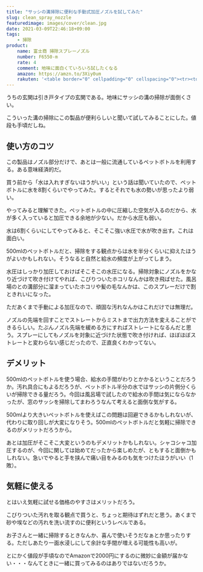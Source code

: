 ```yaml
---
title: "サッシの溝掃除に便利な手動式加圧ノズルを試してみた"
slug: clean_spray_nozzle
featuredimage: images/cover/clean.jpg
date: 2021-03-09T22:46:18+09:00
tags:
    - 掃除
product:
    name: 富士商 掃除スプレーノズル
    number: F6550-m
    rate: 4
    comment: 地味に面白くていろいろ試したくなる
    amazon: https://amzn.to/3Xiy0um
    rakuten: '<table border="0" cellpadding="0" cellspacing="0"><tr><td><div style="border:1px solid #95a5a6;border-radius:.75rem;background-color:#FFFFFF;width:504px;margin:0px;padding:5px;text-align:center;overflow:hidden;"><table><tr><td style="width:240px"><a href="https://hb.afl.rakuten.co.jp/ichiba/1f3dd7de.6cc52289.1f3dd7df.bf0489a8/?pc=https%3A%2F%2Fitem.rakuten.co.jp%2Fkaneshirotrading-gc%2F300005650%2F&link_type=picttext&ut=eyJwYWdlIjoiaXRlbSIsInR5cGUiOiJwaWN0dGV4dCIsInNpemUiOiIyNDB4MjQwIiwibmFtIjoxLCJuYW1wIjoicmlnaHQiLCJjb20iOjEsImNvbXAiOiJkb3duIiwicHJpY2UiOjEsImJvciI6MSwiY29sIjoxLCJiYnRuIjoxLCJwcm9kIjowLCJhbXAiOmZhbHNlfQ%3D%3D" target="_blank" rel="nofollow sponsored noopener" style="word-wrap:break-word;"  ><img src="https://hbb.afl.rakuten.co.jp/hgb/1f3dd7de.6cc52289.1f3dd7df.bf0489a8/?me_id=1332231&item_id=10001914&pc=https%3A%2F%2Fthumbnail.image.rakuten.co.jp%2F%400_mall%2Fkaneshirotrading-gc%2Fcabinet%2F05983475%2F300005650.jpg%3F_ex%3D240x240&s=240x240&t=picttext" border="0" style="margin:2px" alt="[商品価格に関しましては、リンクが作成された時点と現時点で情報が変更されている場合がございます。]" title="[商品価格に関しましては、リンクが作成された時点と現時点で情報が変更されている場合がございます。]"></a></td><td style="vertical-align:top;width:248px;"><p style="font-size:12px;line-height:1.4em;text-align:left;margin:0px;padding:2px 6px;word-wrap:break-word"><a href="https://hb.afl.rakuten.co.jp/ichiba/1f3dd7de.6cc52289.1f3dd7df.bf0489a8/?pc=https%3A%2F%2Fitem.rakuten.co.jp%2Fkaneshirotrading-gc%2F300005650%2F&link_type=picttext&ut=eyJwYWdlIjoiaXRlbSIsInR5cGUiOiJwaWN0dGV4dCIsInNpemUiOiIyNDB4MjQwIiwibmFtIjoxLCJuYW1wIjoicmlnaHQiLCJjb20iOjEsImNvbXAiOiJkb3duIiwicHJpY2UiOjEsImJvciI6MSwiY29sIjoxLCJiYnRuIjoxLCJwcm9kIjowLCJhbXAiOmZhbHNlfQ%3D%3D" target="_blank" rel="nofollow sponsored noopener" style="word-wrap:break-word;"  >【メール便対応可能】ペットボトル専用加圧式スプレーノズル パステルグリーン F6550-m</a><br><span >価格：527円（税込、送料別)</span> <span style="color:#BBB">(2021/3/9時点)</span></p><div style="margin:10px;"><a href="https://hb.afl.rakuten.co.jp/ichiba/1f3dd7de.6cc52289.1f3dd7df.bf0489a8/?pc=https%3A%2F%2Fitem.rakuten.co.jp%2Fkaneshirotrading-gc%2F300005650%2F&link_type=picttext&ut=eyJwYWdlIjoiaXRlbSIsInR5cGUiOiJwaWN0dGV4dCIsInNpemUiOiIyNDB4MjQwIiwibmFtIjoxLCJuYW1wIjoicmlnaHQiLCJjb20iOjEsImNvbXAiOiJkb3duIiwicHJpY2UiOjEsImJvciI6MSwiY29sIjoxLCJiYnRuIjoxLCJwcm9kIjowLCJhbXAiOmZhbHNlfQ%3D%3D" target="_blank" rel="nofollow sponsored noopener" style="word-wrap:break-word;"  ><img src="https://static.affiliate.rakuten.co.jp/makelink/rl.svg" style="float:left;max-height:27px;width:auto;margin-top:0"></a><a href="https://hb.afl.rakuten.co.jp/ichiba/1f3dd7de.6cc52289.1f3dd7df.bf0489a8/?pc=https%3A%2F%2Fitem.rakuten.co.jp%2Fkaneshirotrading-gc%2F300005650%2F%3Fscid%3Daf_pc_bbtn&link_type=picttext&ut=eyJwYWdlIjoiaXRlbSIsInR5cGUiOiJwaWN0dGV4dCIsInNpemUiOiIyNDB4MjQwIiwibmFtIjoxLCJuYW1wIjoicmlnaHQiLCJjb20iOjEsImNvbXAiOiJkb3duIiwicHJpY2UiOjEsImJvciI6MSwiY29sIjoxLCJiYnRuIjoxLCJwcm9kIjowLCJhbXAiOmZhbHNlfQ==" target="_blank" rel="nofollow sponsored noopener" style="word-wrap:break-word;"  ><div style="float:right;width:41%;height:27px;background-color:#bf0000;color:#fff!important;font-size:12px;font-weight:500;line-height:27px;margin-left:1px;padding: 0 12px;border-radius:16px;cursor:pointer;text-align:center;">楽天で購入</div></a></div></td></tr></table></div><br><p style="color:#000000;font-size:12px;line-height:1.4em;margin:5px;word-wrap:break-word"></p></td></tr></table>'
---
```


うちの玄関は引き戸タイプの玄関である。地味にサッシの溝の掃除が面倒くさい。

こういった溝の掃除にこの製品が便利らしいと聞いて試してみることにした。値段も手頃だしね。

<!--more-->

## 使い方のコツ

この製品はノズル部分だけで、あとは一般に流通しているペットボトルを利用する。ある意味経済的だ。

買う前から「水は入れすぎないほうがいい」という話は聞いていたので、ペットボトルに水を8割くらいでやってみた。するとそれでも水の勢いが思ったより弱い。

やってみると理解できた。ペットボトルの中に圧縮した空気が入るのだから、水が多く入っていると加圧できる余地が少ない。だから水圧も弱い。

水は6割くらいにしてやってみると、そこそこ強い水圧で水が吹き出す。これは面白い。

500mlのペットボトルだと、掃除をする観点からは水を半分くらいに抑えたほうがよいかもしれない。そうなると自然と給水の頻度が上がってしまう。

水圧はしっかり加圧しておけばそこそこの水圧になる。掃除対象にノズルをかなり近づけて吹き付けてやれば、こびりついたホコリなんかは吹き飛ばせた。風呂場のとの溝部分に溜まっていたホコリや髪の毛なんかは、このスプレーだけで割ときれいになった。

ただあくまで手動による加圧なので、頑固な汚れなんかはこれだけでは無理だ。

ノズルの先端を回すことでストレートからミストまで出力方法を変えることができるらしい。たぶんノズル先端を緩める方にすればストレートになるんだと思う。スプレーにしてもノズルを対象に近づけた状態で吹き付ければ、ほぼほぼストレートと変わらない感じだったので、正直良くわかってない。

## デメリット

500mlのペットボトルを使う場合、給水の手間がわりとかかるということだろうか。汚れ具合にもよるだろうが、ペットボトル半分の水ではサッシの片側分くらいが掃除できる量だろう。今回は風呂場で試したので給水の手間は気にならなかったが、窓のサッシを掃除してまわろうなんて考えると面倒な気がする。

500mlより大きいペットボトルを使えばこの問題は回避できるかもしれないが、代わりに取り回しが大変になりそう。500mlのペットボトルだと気軽に掃除できるのがメリットだろうから。

あとは加圧がそこそこ大変というのもデメリットかもしれない。シャコシャコ加圧するのが、今回に関しては始めてだったから楽しめたが、ともすると面倒かもしれない。急いでやると手を挟んで痛い目をみるのも気をつけたほうがいい（1敗）。

## 気軽に使える

とはいえ気軽に試せる価格のやすさはメリットだろう。

こびりついた汚れを取る観点で買うと、ちょっと期待はずれだと思う。あくまで砂や埃などの汚れを洗い流すのに便利というレベルである。

お子さんと一緒に掃除するときなんか、喜んで使いそうだなぁとか思ったりする。ただしあたり一面水浸しにして余計な手間が増える可能性も高いが。

とにかく値段が手頃なのでAmazonで2000円にするのに微妙に金額が届かない・・・なんてときに一緒に買ってみるのはありではないだろうか。